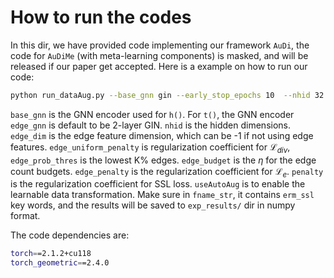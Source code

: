 # How to run the codes

In this dir, we have provided code implementing our framework `AuDi`, the code for `AuDiMe` (with meta-learning components) is masked, and will be released if our paper get accepted. Here is a example on how to run our code:

```bash
python run_dataAug.py --base_gnn gin --early_stop_epochs 10  --nhid 32 --epochs 50 --pretraining_epochs 10 --dataset drugood_lbap_core_ec50_scaffold --edge_dim 10 --device 0 --nlayers 4 --edge_gnn_layers 2 --edge_gnn gin --edge_uniform_penalty 0.01 --edge_prob_thres 50 --edge_budget 0.75 --edge_penalty 10.0 --penalty 0.001  --gradMatching_penalty 0.0  --seed 1 --fname_str erm_ssl_autoaug_pe_10_es_10 --useAutoAug
```


`base_gnn` is the GNN encoder used for `h()`. For `t()`, the GNN encoder `edge_gnn` is default to be 2-layer GIN. `nhid` is the hidden dimensions. `edge_dim` is the edge feature dimension, which can be -1 if not using edge features. `edge_uniform_penalty` is regularization coefficient for $\mathcal{L}_{div}$, `edge_prob_thres` is the lowest K\% edges. `edge_budget` is the $\eta$ for the edge count budgets. `edge_penalty` is the regularization coefficient for $\mathcal{L}_e$. `penalty` is the regularization coefficient for SSL loss. `useAutoAug` is to enable the learnable data transformation. Make sure in `fname_str`, it contains `erm_ssl` key words, and the results will be saved to `exp_results/` dir in numpy format.


The code dependencies are:

```bash
torch==2.1.2+cu118
torch_geometric==2.4.0
```
